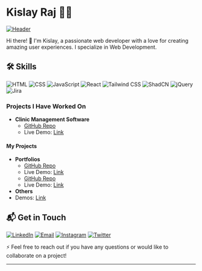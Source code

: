 # Kislay Raj 🧑‍💻

[![Header](https://raw.githubusercontent.com/your-username/your-repo-name/master/path/to/header.gif)](https://portfolio-w-react.vercel.app/)


Hi there! 👋 I'm Kislay, a passionate web developer with a love for creating amazing user experiences. I specialize in Web Development.

## 🛠️ Skills

![HTML](https://img.shields.io/badge/-HTML-E34F26?style=for-the-badge&logo=html5&logoColor=white)
![CSS](https://img.shields.io/badge/-CSS-1572B6?style=for-the-badge&logo=css3&logoColor=white)
![JavaScript](https://img.shields.io/badge/-JavaScript-F7DF1E?style=for-the-badge&logo=javascript&logoColor=black)
![React](https://img.shields.io/badge/-React-61DAFB?style=for-the-badge&logo=react&logoColor=black)
![Tailwind CSS](https://img.shields.io/badge/-Tailwind%20CSS-38B2AC?style=for-the-badge&logo=tailwind-css&logoColor=white)
![ShadCN](https://img.shields.io/badge/-ShadCN-38B2AC?style=for-the-badge&logo=shadcn&logoColor=white)
![jQuery](https://img.shields.io/badge/-jQuery-0769AD?style=for-the-badge&logo=jquery&logoColor=white)
![Jira](https://img.shields.io/badge/-Jira-0052CC?style=for-the-badge&logo=jira&logoColor=white)

### Projects I Have Worked On
- **Clinic Management Software** 
  - [GitHub Repo](https://github.com/Vedic-Technologies/manipal-client)
  - Live Demo: [Link](https://manipal-client.vercel.app/)
  
#### My Projects 
- **Portfolios** 
  - [GitHub Repo](https://github.com/kislayrajj/Portfolio-w-React)
  - Live Demo: [Link](https://portfolio-w-react.vercel.app/)
  - [GitHub Repo](https://github.com/kislayrajj/DevMen-Portfolio)
  - Live Demo: [Link](https://dev-men-portfolio.vercel.app/)
 - **Others**
  - Demos: [Link](https://portfolio-w-react.vercel.app/Projects)

## 📬 Get in Touch

[![LinkedIn](https://img.shields.io/badge/-LinkedIn-0A66C2?style=for-the-badge&logo=linkedin&logoColor=white)](https://www.linkedin.com/in/kislay-raj-b462502a6)
[![Email](https://img.shields.io/badge/-Email-D14836?style=for-the-badge&logo=gmail&logoColor=white)](mailto:kislayraj751@gmail.com)
[![Instagram](https://img.shields.io/badge/-Instagram-E4405F?style=for-the-badge&logo=instagram&logoColor=white)](https://www.instagram.com/kislayrajj)
[![Twitter](https://img.shields.io/badge/-Twitter-1DA1F2?style=for-the-badge&logo=twitter&logoColor=white)](https://www.twitter.com/Kislayrajj)

⚡ Feel free to reach out if you have any questions or would like to collaborate on a project!

---

